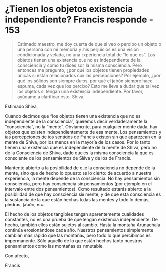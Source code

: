 # ¿Tienen los objetos existencia independiente? Francis responde - 153

>Estimado maestro, me doy cuenta de que si veo o percibo un objeto o una persona con mi memoria y mis perjuicios es una visión condicionada y velada, no una experiencia total de “lo que es”. Los objetos tienen una existencia que no es independiente de la consciencia y como tu dices son la misma consciencia. Pero entonces me pregunto, ¿por qué los objetos tienen propiedades únicas si están relacionados con las percepciones? Por ejemplo, ¿por qué los sólidos son siempre duros, por qué el jabón siempre hace espuma, cada vez que los percibo? Esto me lleva a dudar que tal vez los objetos si tengan una existencia independiente. Por favor, ayúdame a clarificar esto. Shiva

Estimado Shiva,

Cuando decimos que “los objetos tienen una existencia que no es independiente de la consciencia”, queremos decir verdaderamente la “consciencia”, no la “mente”. Obviamente, para cualquier mente dada, hay objetos que existen independientemente de esa mente. Los pensamientos y las percepciones de los sentidos de Francis existen sin que aparezcan en la mente de Shiva, por los menos en la mayoría de los casos. Por lo tanto tienen una existencia que es independiente de la mente de Shiva, pero no de la Consciencia de Shiva, dado que es la misma consciencia la que es consciente de los pensamientos de Shiva y de los de Francis.

Mantente abierto a la posibilidad de que la consciencia no depende de la mente, sino que de hecho lo opuesto es lo cierto: de acuerdo a nuestra experiencia, la mente depende de la consciencia. No hay pensamientos sin consciencia, pero hay consciencia sin pensamientos (por ejemplo en el intervalo entre dos pensamientos). Como resultado estarás abierto a la posibilidad de que hay consciencia sin mente, y de que esta consciencia es la sustancia de la que están hechas todas las mentes y todo lo demás, piedras, jabón, etc.

El hecho de los objetos tangibles tengan aparentemente cualidades constantes, no es una prueba de que tengan existencia independiente. De hecho, también ellos están sujetos al cambio. Hasta la montaña Arunachala continúa erosionándose cada año. Nuestros pensamientos simplemente cambian más rápido que las montañas, pero todo lo que percibimos es impermanente. Sólo aquello de lo que están hechos tanto nuestros pensamientos como las montañas es inmutable.

Con afecto,

Francis